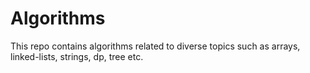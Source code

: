 # Algorithms
This repo contains algorithms related to diverse topics such as arrays, linked-lists, strings, dp, tree etc.
